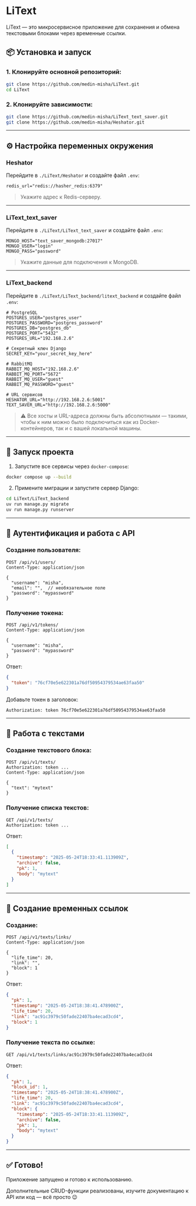 # LiText

LiText — это микросервисное приложение для сохранения и обмена текстовыми блоками через временные ссылки.

## 📦 Установка и запуск

### 1. Клонируйте основной репозиторий:
```bash
git clone https://github.com/medin-misha/LiText.git
cd LiText
```

### 2. Клонируйте зависимости:
```bash
git clone https://github.com/medin-misha/LiText_text_saver.git
git clone https://github.com/medin-misha/Heshator.git
```

---

## ⚙️ Настройка переменных окружения

### Heshator
Перейдите в `./LiText/Heshator` и создайте файл `.env`:
```
redis_url="redis://hasher_redis:6379"
```
> Укажите адрес к Redis-серверу.

---

### LiText_text_saver
Перейдите в `./LiText/LiText_text_saver` и создайте файл `.env`:
```
MONGO_HOST="text_saver_mongodb:27017"
MONGO_USER="login"
MONGO_PASS="password"
```
> Укажите данные для подключения к MongoDB.

---

### LiText_backend
Перейдите в `./LiText/LiText_backend/litext_backend` и создайте файл `.env`:
```
# PostgreSQL
POSTGRES_USER="postgres_user"
POSTGRES_PASSWORD="postgres_password"
POSTGRES_DB="postgres_db"
POSTGRES_PORT="5432"
POSTGRES_URL="192.168.2.6"

# Секретный ключ Django
SECRET_KEY="your_secret_key_here"

# RabbitMQ
RABBIT_MQ_HOST="192.168.2.6"
RABBIT_MQ_PORT="5672"
RABBIT_MQ_USER="guest"
RABBIT_MQ_PASSWORD="guest"

# URL сервисов
HESHATOR_URL="http://192.168.2.6:5001"
TEXT_SAVER_URL="http://192.168.2.6:5000"
```

> ⚠️ Все хосты и URL-адреса должны быть абсолютными — такими, чтобы к ним можно было подключиться как из Docker-контейнеров, так и с вашей локальной машины.

---

## 🚀 Запуск проекта

1. Запустите все сервисы через `docker-compose`:
```bash
docker compose up --build
```

2. Примените миграции и запустите сервер Django:
```bash
cd LiText/LiText_backend
uv run manage.py migrate
uv run manage.py runserver
```

---

## 🔐 Аутентификация и работа с API

### Создание пользователя:
```http
POST /api/v1/users/
Content-Type: application/json

{
  "username": "misha",
  "email": "",  // необязательное поле
  "password": "mypassword"
}
```

### Получение токена:
```http
POST /api/v1/tokens/
Content-Type: application/json

{
  "username": "misha",
  "password": "mypassword"
}
```

Ответ:
```json
{
  "token": "76cf70e5e622301a76df50954379534ae63faa50"
}
```

Добавьте токен в заголовок:
```
Authorization: token 76cf70e5e622301a76df50954379534ae63faa50
```

---

## 📝 Работа с текстами

### Создание текстового блока:
```http
POST /api/v1/texts/
Authorization: token ...
Content-Type: application/json

{
  "text": "mytext"
}
```

### Получение списка текстов:
```http
GET /api/v1/texts/
Authorization: token ...
```

Ответ:
```json
[
  {
    "timestamp": "2025-05-24T18:33:41.113909Z",
    "archive": false,
    "pk": 1,
    "body": "mytext"
  }
]
```

---

## 🔗 Создание временных ссылок

### Создание:
```http
POST /api/v1/texts/links/
Content-Type: application/json

{
  "life_time": 20,
  "link": "",
  "block": 1
}
```

Ответ:
```json
{
  "pk": 1,
  "timestamp": "2025-05-24T18:38:41.478900Z",
  "life_time": 20,
  "link": "ac91c3979c50fade22407ba4ecad3cd4",
  "block": 1
}
```

### Получение текста по ссылке:
```http
GET /api/v1/texts/links/ac91c3979c50fade22407ba4ecad3cd4
```

Ответ:
```json
{
  "pk": 1,
  "block_id": 1,
  "timestamp": "2025-05-24T18:38:41.478900Z",
  "life_time": 20,
  "link": "ac91c3979c50fade22407ba4ecad3cd4",
  "block": {
    "timestamp": "2025-05-24T18:33:41.113909Z",
    "archive": false,
    "pk": 1,
    "body": "mytext"
  }
}
```

---

## ✅ Готово!
Приложение запущено и готово к использованию.

Дополнительные CRUD-функции реализованы, изучите документацию к API или код — всё просто 😉